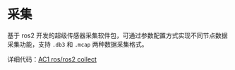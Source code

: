# 采集  

基于 ros2 开发的超级传感器采集软件包，可通过参数配置方式实现不同节点数据采集功能，支持 `.db3` 和 `.mcap` 两种数据采集格式。  

详细代码：[AC1 ros/ros2 collect](https://github.com/RoboSense-Robotics/robosense_collect)
